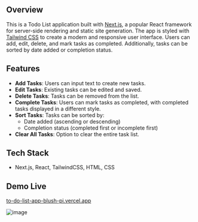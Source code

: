 
## Overview

This is a Todo List application built with [Next.js](https://nextjs.org/), a popular React framework for server-side rendering and static site generation. The app is styled with [Tailwind CSS](https://tailwindcss.com/) to create a modern and responsive user interface. Users can add, edit, delete, and mark tasks as completed. Additionally, tasks can be sorted by date added or completion status.

## Features

- **Add Tasks**: Users can input text to create new tasks.
- **Edit Tasks**: Existing tasks can be edited and saved.
- **Delete Tasks**: Tasks can be removed from the list.
- **Complete Tasks**: Users can mark tasks as completed, with completed tasks displayed in a different style.
- **Sort Tasks**: Tasks can be sorted by:
  - Date added (ascending or descending)
  - Completion status (completed first or incomplete first)
- **Clear All Tasks**: Option to clear the entire task list.

## Tech Stack

- Next.js, React, TailwindCSS, HTML, CSS

## Demo Live 
<a href="https://to-do-list-app-blush-pi.vercel.app/"> to-do-list-app-blush-pi.vercel.app </a>

![image](https://github.com/user-attachments/assets/adceca20-3d8f-476e-ad58-93da76eb653e)


